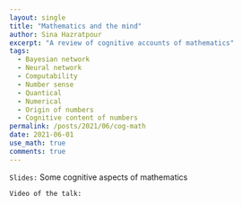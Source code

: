 ```yaml
---
layout: single
title: "Mathematics and the mind"
author: Sina Hazratpour
excerpt: "A review of cognitive accounts of mathematics"
tags: 
  - Bayesian network
  - Neural network 
  - Computability
  - Number sense
  - Quantical 
  - Numerical 
  - Origin of numbers
  - Cognitive content of numbers 
permalink: /posts/2021/06/cog-math
date: 2021-06-01
use_math: true
comments: true
---
```


`Slides:`
Some cognitive aspects of mathematics <a href="/files/Phil/philos_math/some_cognitive_aspects_of_math.pdf" target="_blank"> <i class="fa fa-file-pdf-o" aria-hidden="true"></i> </a>

`Video of the talk:` 
<a href="https://www.youtube.com/watch?v=UcArTCNO1YU&ab_channel=AmiraliShams" target="_blank"></a>